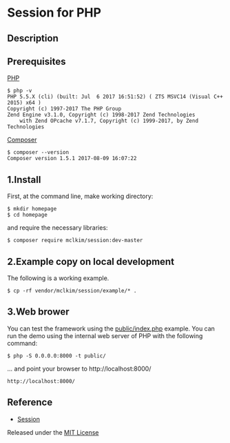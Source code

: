 # Session for PHP

## Description

## Prerequisites

[PHP](http://php.net/)
```
$ php -v
PHP 5.5.X (cli) (built: Jul  6 2017 16:51:52) ( ZTS MSVC14 (Visual C++ 2015) x64 )
Copyright (c) 1997-2017 The PHP Group
Zend Engine v3.1.0, Copyright (c) 1998-2017 Zend Technologies
    with Zend OPcache v7.1.7, Copyright (c) 1999-2017, by Zend Technologies
```
[Composer](https://getcomposer.org/)
```
$ composer --version
Composer version 1.5.1 2017-08-09 16:07:22
```

## 1.Install
First, at the command line, make working directory:
```
$ mkdir homepage
$ cd homepage
```
and require the necessary libraries:
```
$ composer require mclkim/session:dev-master
```

## 2.Example copy on local development
The following is a working example. 
```
$ cp -rf vendor/mclkim/session/example/* .
```

## 3.Web brower
You can test the framework using the [public/index.php](public/index.php)
example. You can run the demo using the internal web server of PHP with the
following command:
```
$ php -S 0.0.0.0:8000 -t public/
```
... and point your browser to http://localhost:8000/ 
```
http://localhost:8000/
```
## Reference
 * [Session](https://github.com/ezimuel/PHP-Secure-Session)

Released under the [MIT License](LICENSE)